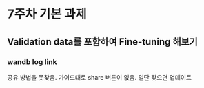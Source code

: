 # 7주차 기본 과제

## Validation data를 포함하여 Fine-tuning 해보기

### wandb log link
공유 방법을 못찾음. 가이드대로 share 버튼이 없음. 일단 찾으면 업데이트